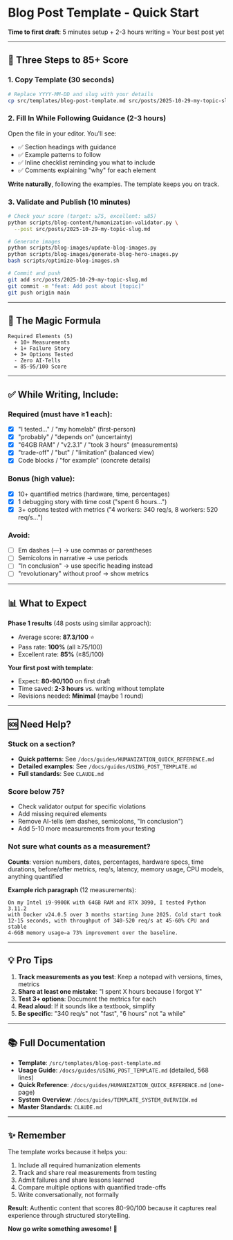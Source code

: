 # Blog Post Template - Quick Start

**Time to first draft**: 5 minutes setup + 2-3 hours writing = Your best post yet

---

## 🚀 Three Steps to 85+ Score

### 1. Copy Template (30 seconds)

```bash
# Replace YYYY-MM-DD and slug with your details
cp src/templates/blog-post-template.md src/posts/2025-10-29-my-topic-slug.md
```

### 2. Fill In While Following Guidance (2-3 hours)

Open the file in your editor. You'll see:
- ✅ Section headings with guidance
- ✅ Example patterns to follow
- ✅ Inline checklist reminding you what to include
- ✅ Comments explaining "why" for each element

**Write naturally**, following the examples. The template keeps you on track.

### 3. Validate and Publish (10 minutes)

```bash
# Check your score (target: ≥75, excellent: ≥85)
python scripts/blog-content/humanization-validator.py \
  --post src/posts/2025-10-29-my-topic-slug.md

# Generate images
python scripts/blog-images/update-blog-images.py
python scripts/blog-images/generate-blog-hero-images.py
bash scripts/optimize-blog-images.sh

# Commit and push
git add src/posts/2025-10-29-my-topic-slug.md
git commit -m "feat: Add post about [topic]"
git push origin main
```

---

## 🎯 The Magic Formula

```
Required Elements (5)
  + 10+ Measurements
  + 1+ Failure Story
  + 3+ Options Tested
  - Zero AI-Tells
  = 85-95/100 Score
```

---

## ✅ While Writing, Include:

### Required (must have ≥1 each):
- [x] "I tested..." / "my homelab" (first-person)
- [x] "probably" / "depends on" (uncertainty)
- [x] "64GB RAM" / "v2.3.1" / "took 3 hours" (measurements)
- [x] "trade-off" / "but" / "limitation" (balanced view)
- [x] Code blocks / "for example" (concrete details)

### Bonus (high value):
- [x] 10+ quantified metrics (hardware, time, percentages)
- [x] 1 debugging story with time cost ("spent 6 hours...")
- [x] 3+ options tested with metrics ("4 workers: 340 req/s, 8 workers: 520 req/s...")

### Avoid:
- [ ] Em dashes (—) → use commas or parentheses
- [ ] Semicolons in narrative → use periods
- [ ] "In conclusion" → use specific heading instead
- [ ] "revolutionary" without proof → show metrics

---

## 📊 What to Expect

**Phase 1 results** (48 posts using similar approach):
- Average score: **87.3/100** ⭐
- Pass rate: **100%** (all ≥75/100)
- Excellent rate: **85%** (≥85/100)

**Your first post with template**:
- Expect: **80-90/100** on first draft
- Time saved: **2-3 hours** vs. writing without template
- Revisions needed: **Minimal** (maybe 1 round)

---

## 🆘 Need Help?

### Stuck on a section?
- **Quick patterns**: See `/docs/guides/HUMANIZATION_QUICK_REFERENCE.md`
- **Detailed examples**: See `/docs/guides/USING_POST_TEMPLATE.md`
- **Full standards**: See `CLAUDE.md`

### Score below 75?
- Check validator output for specific violations
- Add missing required elements
- Remove AI-tells (em dashes, semicolons, "In conclusion")
- Add 5-10 more measurements from your testing

### Not sure what counts as a measurement?
**Counts**: version numbers, dates, percentages, hardware specs, time durations, before/after metrics, req/s, latency, memory usage, CPU models, anything quantified

**Example rich paragraph** (12 measurements):
```
On my Intel i9-9900K with 64GB RAM and RTX 3090, I tested Python 3.11.2
with Docker v24.0.5 over 3 months starting June 2025. Cold start took
12-15 seconds, with throughput of 340-520 req/s at 45-60% CPU and stable
4-6GB memory usage—a 73% improvement over the baseline.
```

---

## 💡 Pro Tips

1. **Track measurements as you test**: Keep a notepad with versions, times, metrics
2. **Share at least one mistake**: "I spent X hours because I forgot Y"
3. **Test 3+ options**: Document the metrics for each
4. **Read aloud**: If it sounds like a textbook, simplify
5. **Be specific**: "340 req/s" not "fast", "6 hours" not "a while"

---

## 📚 Full Documentation

- **Template**: `/src/templates/blog-post-template.md`
- **Usage Guide**: `/docs/guides/USING_POST_TEMPLATE.md` (detailed, 568 lines)
- **Quick Reference**: `/docs/guides/HUMANIZATION_QUICK_REFERENCE.md` (one-page)
- **System Overview**: `/docs/guides/TEMPLATE_SYSTEM_OVERVIEW.md`
- **Master Standards**: `CLAUDE.md`

---

## ✨ Remember

The template works because it helps you:
1. Include all required humanization elements
2. Track and share real measurements from testing
3. Admit failures and share lessons learned
4. Compare multiple options with quantified trade-offs
5. Write conversationally, not formally

**Result**: Authentic content that scores 80-90/100 because it captures real experience through structured storytelling.

**Now go write something awesome!** 🚀

